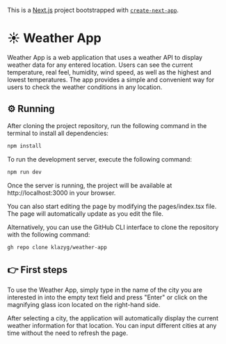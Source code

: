 This is a [Next.js](https://nextjs.org/) project bootstrapped with [`create-next-app`](https://github.com/vercel/next.js/tree/canary/packages/create-next-app).


# :sunny: Weather App
Weather App is a web application that uses a weather API to display weather data for any entered location. Users can see the current temperature, real feel, humidity, wind speed, as well as the highest and lowest temperatures. The app provides a simple and convenient way for users to check the weather conditions in any location.


## :gear: Running

After cloning the project repository, run the following command in the terminal to install all dependencies:

```bash
npm install
```

To run the development server, execute the following command:

```bash
npm run dev
```

Once the server is running, the project will be available at http://localhost:3000 in your browser.

You can also start editing the page by modifying the pages/index.tsx file. The page will automatically update as you edit the file.

Alternatively, you can use the GitHub CLI interface to clone the repository with the following command:

```bash
gh repo clone klazyg/weather-app
```

## 👉 First steps
To use the Weather App, simply type in the name of the city you are interested in into the empty text field and press "Enter" or click on the magnifying glass icon located on the right-hand side.

After selecting a city, the application will automatically display the current weather information for that location. You can input different cities at any time without the need to refresh the page.
